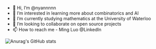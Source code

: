 - 👋 Hi, I’m @nyannnnn
- 👀 I’m interested in learning more about combinatorics and AI
- 🌱 I’m currently studying mathematics at the University of Waterloo
- 💞️ I’m looking to collaborate on open source projects
- 📫 How to reach me - Ming Luo @LinkedIn

<!---
nyannnnn/nyannnnn is a ✨ special ✨ repository because its `README.md` (this file) appears on your GitHub profile.
You can click the Preview link to take a look at your changes.
--->

![Anurag's GitHub stats](https://github-readme-stats.vercel.app/api?username=nyannnnn&count_private=true&theme=radical&show_icons=true)
